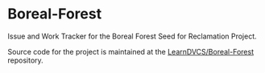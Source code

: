 Boreal-Forest
=============

Issue and Work Tracker for the Boreal Forest Seed for Reclamation Project.

Source code for the project is maintained at the [LearnDVCS/Boreal-Forest](https://github.com/LearnDVCS/Boreal-Forest) repository.

